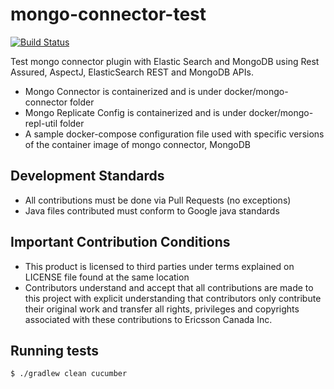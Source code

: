 # mongo-connector-test

[![Build Status](https://travis-ci.org/ericssonITTEcicontrib/mongo-connector-test.svg?branch=master)](https://travis-ci.org/ericssonITTEcicontrib/mongo-connector-test)

Test mongo connector plugin with Elastic Search and MongoDB using Rest Assured, AspectJ, ElasticSearch REST and MongoDB APIs.
* Mongo Connector is containerized and is under docker/mongo-connector folder
* Mongo Replicate Config is containerized and is under docker/mongo-repl-util folder
* A sample docker-compose configuration file used with specific versions of the
container image of mongo connector, MongoDB

## Development Standards
* All contributions must be done via Pull Requests (no exceptions)
* Java files contributed must conform to Google java standards

## Important Contribution Conditions
* This product is licensed to third parties under terms explained on LICENSE file found at the same location
* Contributors understand and accept that all contributions are made to this project with explicit understanding that contributors
only contribute their original work and transfer all rights, privileges and copyrights associated with these contributions
to Ericsson Canada Inc.

## Running tests
```{r, engine='bash', test}
$ ./gradlew clean cucumber
```

